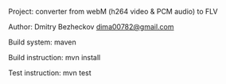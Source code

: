 Project: converter from webM (h264 video & PCM audio) to FLV

Author: Dmitry Bezheckov dima00782@gmail.com

Build system: maven

Build instruction: mvn install

Test instruction: mvn test
